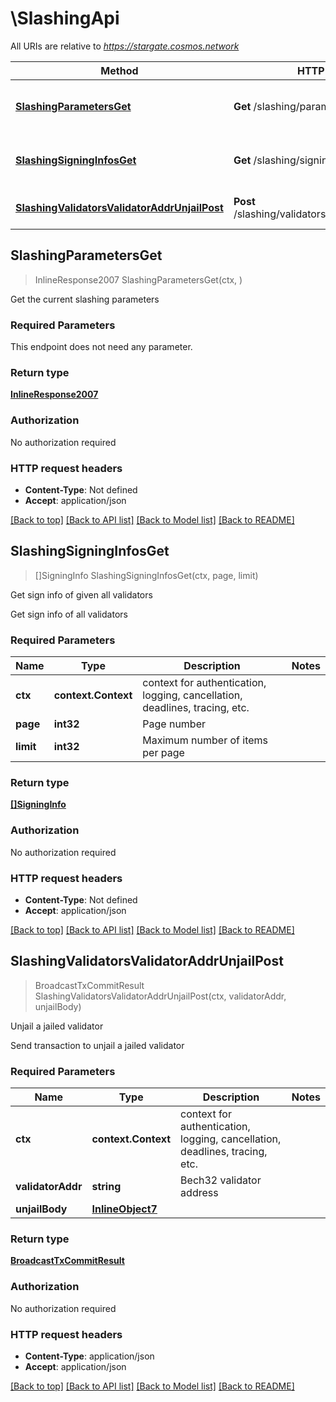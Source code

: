 # \SlashingApi

All URIs are relative to *https://stargate.cosmos.network*

Method | HTTP request | Description
------------- | ------------- | -------------
[**SlashingParametersGet**](SlashingApi.md#SlashingParametersGet) | **Get** /slashing/parameters | Get the current slashing parameters
[**SlashingSigningInfosGet**](SlashingApi.md#SlashingSigningInfosGet) | **Get** /slashing/signing_infos | Get sign info of given all validators
[**SlashingValidatorsValidatorAddrUnjailPost**](SlashingApi.md#SlashingValidatorsValidatorAddrUnjailPost) | **Post** /slashing/validators/{validatorAddr}/unjail | Unjail a jailed validator



## SlashingParametersGet

> InlineResponse2007 SlashingParametersGet(ctx, )

Get the current slashing parameters

### Required Parameters

This endpoint does not need any parameter.

### Return type

[**InlineResponse2007**](inline_response_200_7.md)

### Authorization

No authorization required

### HTTP request headers

- **Content-Type**: Not defined
- **Accept**: application/json

[[Back to top]](#) [[Back to API list]](../README.md#documentation-for-api-endpoints)
[[Back to Model list]](../README.md#documentation-for-models)
[[Back to README]](../README.md)


## SlashingSigningInfosGet

> []SigningInfo SlashingSigningInfosGet(ctx, page, limit)

Get sign info of given all validators

Get sign info of all validators

### Required Parameters


Name | Type | Description  | Notes
------------- | ------------- | ------------- | -------------
**ctx** | **context.Context** | context for authentication, logging, cancellation, deadlines, tracing, etc.
**page** | **int32**| Page number | 
**limit** | **int32**| Maximum number of items per page | 

### Return type

[**[]SigningInfo**](SigningInfo.md)

### Authorization

No authorization required

### HTTP request headers

- **Content-Type**: Not defined
- **Accept**: application/json

[[Back to top]](#) [[Back to API list]](../README.md#documentation-for-api-endpoints)
[[Back to Model list]](../README.md#documentation-for-models)
[[Back to README]](../README.md)


## SlashingValidatorsValidatorAddrUnjailPost

> BroadcastTxCommitResult SlashingValidatorsValidatorAddrUnjailPost(ctx, validatorAddr, unjailBody)

Unjail a jailed validator

Send transaction to unjail a jailed validator

### Required Parameters


Name | Type | Description  | Notes
------------- | ------------- | ------------- | -------------
**ctx** | **context.Context** | context for authentication, logging, cancellation, deadlines, tracing, etc.
**validatorAddr** | **string**| Bech32 validator address | 
**unjailBody** | [**InlineObject7**](InlineObject7.md)|  | 

### Return type

[**BroadcastTxCommitResult**](BroadcastTxCommitResult.md)

### Authorization

No authorization required

### HTTP request headers

- **Content-Type**: application/json
- **Accept**: application/json

[[Back to top]](#) [[Back to API list]](../README.md#documentation-for-api-endpoints)
[[Back to Model list]](../README.md#documentation-for-models)
[[Back to README]](../README.md)


